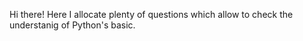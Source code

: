 Hi there! Here I allocate plenty of questions which allow to check the understanig of Python's basic.
